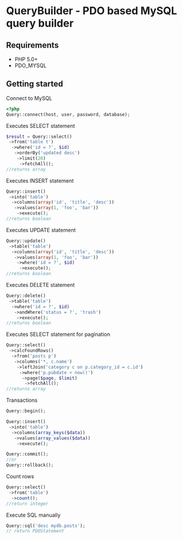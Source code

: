 QueryBuilder - PDO based MySQL query builder
============================================

Requirements
------------

* PHP 5.0+
* PDO_MYSQL

Getting started
---------------

Connect to MySQL

``` php
<?php
Query::connect(host, user, password, database);
```

Executes SELECT statement

``` php
$result = Query::select()
 ->from('table t')
  ->where('id = ?', $id)
   ->orderBy('updated desc')
    ->limit(20)
     ->fetchAll();
//returns array
```

Executes INSERT statement

``` php
Query::insert()
 ->into('table')
  ->columns(array('id', 'title', 'desc'))
   ->values(array(1, 'foo', 'bar'))
    ->execute();
//returns boolean
```

Executes UPDATE statement

``` php
Query::update()
 ->table('table')
  ->columns(array('id', 'title', 'desc'))
   ->values(array(1, 'foo', 'bar'))
    ->where('id = ?', $id)
     ->execute();
//returns boolean
```

Executes DELETE statement

``` php
Query::delete()
 ->table('table')
  ->where('id = ?', $id)
   ->andWhere('status = ?', 'trash')
    ->execute();
//returns boolean
```

Executes SELECT statement for pagination

``` php
Query::select()
 ->calcFoundRows()
  ->from('posts p')
   ->columns('*, c.name')
    ->leftJoin('category c on p.category_id = c.id')
     ->where('p.pubdate < now()')
      ->page($page, $limit)
       ->fetchAll();
//returns array
```

Transactions

``` php
Query::begin();

Query::insert()
 ->into('table')
  ->columns(array_keys($data))
   ->values(array_values($data))
    ->execute();

Query::commit();
//or
Query::rollback();
```

Count rows

``` php
Query::select()
 ->from('table')
  ->count();
//return integer

```

Execute SQL manually

``` php
Query::sql('desc mydb.posts');
// return PDOStatement
```
